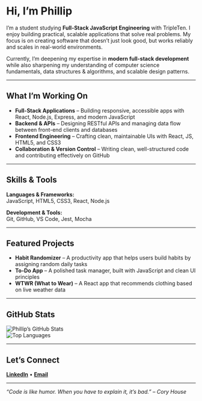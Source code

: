 # Hi, I’m Phillip

I’m a student studying **Full-Stack JavaScript Engineering** with TripleTen. I enjoy building practical, scalable applications that solve real problems. My focus is on creating software that doesn’t just look good, but works reliably and scales in real-world environments.

Currently, I’m deepening my expertise in **modern full-stack development** while also sharpening my understanding of computer science fundamentals, data structures & algorithms, and scalable design patterns.

---

## What I’m Working On
- **Full-Stack Applications** – Building responsive, accessible apps with React, Node.js, Express, and modern JavaScript  
- **Backend & APIs** – Designing RESTful APIs and managing data flow between front-end clients and databases  
- **Frontend Engineering** – Crafting clean, maintainable UIs with React, JS, HTML5, and CSS3  
- **Collaboration & Version Control** – Writing clean, well-structured code and contributing effectively on GitHub  

---

## Skills & Tools
**Languages & Frameworks:**  
JavaScript, HTML5, CSS3, React, Node.js  

**Development & Tools:**  
Git, GitHub, VS Code, Jest, Mocha  

---

## Featured Projects
- **Habit Randomizer** – A productivity app that helps users build habits by assigning random daily tasks  
- **To-Do App** – A polished task manager, built with JavaScript and clean UI principles  
- **WTWR (What to Wear)** – A React app that recommends clothing based on live weather data  

---

## GitHub Stats
![Phillip’s GitHub Stats](https://github-readme-stats.vercel.app/api?username=prneiderball&show_icons=true&theme=radical)  
![Top Languages](https://github-readme-stats.vercel.app/api/top-langs/?username=prneiderball&layout=compact&theme=radical)  

---

## Let’s Connect
[**LinkedIn**](https://www.linkedin.com/in/phillip-neider-ball-6372581ab/) • [**Email**](mailto:neiderballgroup@gmail.com)  

---

*“Code is like humor. When you have to explain it, it’s bad.” – Cory House*
